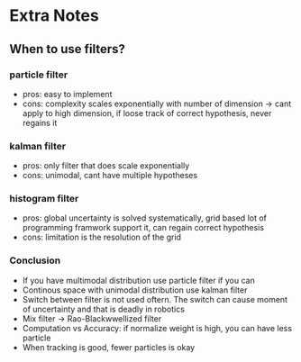 # Extra Notes

## When to use filters?
### particle filter
* pros: easy to implement
* cons: complexity scales exponentially with number of dimension -> cant apply to high dimension, if loose track of correct hypothesis, never regains it
### kalman filter
* pros: only filter that does scale exponentially
* cons: unimodal, cant have multiple hypotheses
### histogram filter
* pros: global uncertainty is solved systematically, grid based lot of programming framwork support it, can regain correct hypothesis
* cons: limitation is the resolution of the grid

### Conclusion
* If you have multimodal distribution use particle filter if you can
* Continous space with unimodal distribution use kalman filter
* Switch between filter is not used oftern. The switch can cause moment of uncertainty and that is deadly in robotics
* Mix filter -> Rao-Blackwwellized filter
* Computation vs Accuracy: if normalize weight is high, you can have less particle
* When tracking is good, fewer particles is okay
